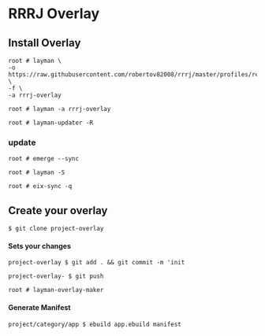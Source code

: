 # RRRJ Overlay

## Install Overlay

```
root # layman \
-o https://raw.githubusercontent.com/robertov82008/rrrj/master/profiles/repositories.xml \
-f \
-a rrrj-overlay
```

`root # layman -a rrrj-overlay`

`root # layman-updater -R`


### update

`root # emerge --sync`

`root # layman -S`

`root # eix-sync -q`


## Create your overlay

`$ git clone project-overlay`

#### Sets your changes

`project-overlay $ git add . && git commit -m 'init`

`project-overlay- $ git push`

`root # layman-overlay-maker`

#### Generate Manifest

`project/category/app $ ebuild app.ebuild manifest`
